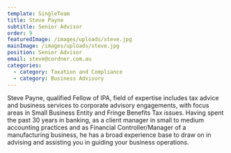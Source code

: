 ```yaml
---
template: SingleTeam
title: Steve Payne
subtitle: Senior Advisor
order: 9
featuredImage: /images/uploads/steve.jpg
mainImage: /images/uploads/steve.jpg
position: Senior Advisor
email: steve@cordner.com.au
categories:
  - category: Taxation and Compliance
  - category: Business Advisory
---
```


Steve Payne, qualified Fellow of IPA, field of expertise includes tax advice and business services to corporate advisory engagements, with focus areas in Small Business Entity and Fringe Benefits Tax issues. Having spent the past 30 years in banking, as a client manager in small to medium accounting practices and as Financial Controller/Manager of a manufacturing business, he has a broad experience base to draw on in advising and assisting you in guiding your business operations.
